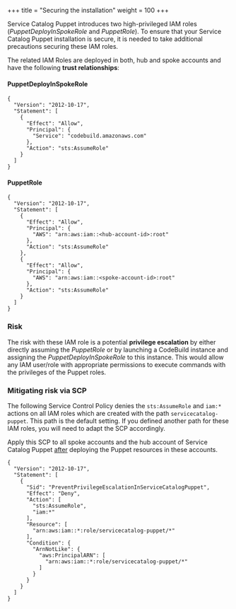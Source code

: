 +++
title = "Securing the installation"
weight = 100
+++


Service Catalog Puppet introduces two high-privileged IAM roles (*PuppetDeployInSpokeRole* and *PuppetRole*). To ensure that your Service Catalog Puppet installation is secure, it is needed to take additional precautions securing these IAM roles.

The related IAM Roles are deployed in both, hub and spoke accounts and have the following **trust relationships**:

#### PuppetDeployInSpokeRole
```
{
  "Version": "2012-10-17",
  "Statement": [
    {
      "Effect": "Allow",
      "Principal": {
        "Service": "codebuild.amazonaws.com"
      },
      "Action": "sts:AssumeRole"
    }
  ]
}
```

#### PuppetRole
```
{
  "Version": "2012-10-17",
  "Statement": [
    {
      "Effect": "Allow",
      "Principal": {
        "AWS": "arn:aws:iam::<hub-account-id>:root"
      },
      "Action": "sts:AssumeRole"
    },
    {
      "Effect": "Allow",
      "Principal": {
        "AWS": "arn:aws:iam::<spoke-account-id>:root"
      },
      "Action": "sts:AssumeRole"
    }
  ]
}
```

### Risk

The risk with these IAM role is a potential **privilege escalation** by either directly assuming the *PuppetRole* or by launching a CodeBuild instance and assigning the *PuppetDeployInSpokeRole* to this instance. This would allow any IAM user/role with appropriate permissions to execute commands with the privileges of the Puppet roles.

### Mitigating risk via SCP

The following Service Control Policy denies the `sts:AssumeRole`  and `iam:*` actions on all IAM roles which are created with the path `servicecatalog-puppet`. This path is the default setting. If you defined another path for these IAM roles, you will need to adapt the SCP accordingly.

Apply this SCP to all spoke accounts and the hub account of Service Catalog Puppet <u>after</u> deploying the Puppet resources in these accounts.

```
{
  "Version": "2012-10-17",
  "Statement": [
    {
      "Sid": "PreventPrivilegeEscalationInServiceCatalogPuppet",
      "Effect": "Deny",
      "Action": [
        "sts:AssumeRole",
        "iam:*"
      ],
      "Resource": [
        "arn:aws:iam::*:role/servicecatalog-puppet/*"
      ],
      "Condition": {
        "ArnNotLike": {
          "aws:PrincipalARN": [
            "arn:aws:iam::*:role/servicecatalog-puppet/*"
          ]
        }
      }
    }
  ]
}
```
